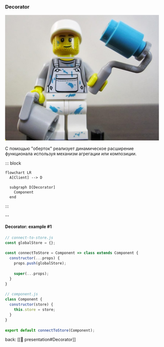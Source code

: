 ### Decorator <!-- element style="display:none" -->

![[decorator.png | 400]](../imgs/decorator.png)

С помощью "оберток" реализует динамическое расширение функционала используя механизм агрегации или композиции.

::: block <!-- element style="display: none;" -->

```mermaid
flowchart LR
  A[Client] --> D

  subgraph D[Decorator]
    Component
  end
```

:::

--

#### Decorator: example #1
```js
// connect-to-store.js
const globalStore = {};

const connectToStore = Component => class extends Component {
  constructor(...props) {
    props.push(globalStore);

    super(...props);
  }
}

// component.js
class Component {
  constructor(store) {
    this.store = store;
  }
}

export default connectToStore(Component);
```


back: [[📖 presentation#Decorator]] <!-- element style="display:none" -->